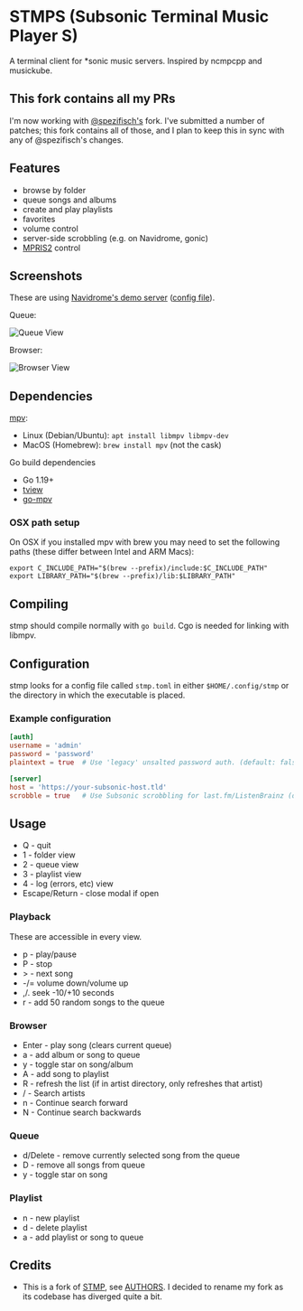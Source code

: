 # STMPS (Subsonic Terminal Music Player S)

A terminal client for *sonic music servers. Inspired by ncmpcpp and musickube.

## This fork contains all my PRs

I'm now working with [@spezifisch's](https://github.com/spezifisch/stmps) fork.
I've submitted a number of patches; this fork contains all of those, and I plan
to keep this in sync with any of @spezifisch's changes.

## Features

* browse by folder
* queue songs and albums
* create and play playlists
* favorites
* volume control
* server-side scrobbling (e.g. on Navidrome, gonic)
* [MPRIS2](https://mpris2.readthedocs.io/en/latest/) control

## Screenshots

These are using [Navidrome's demo server](https://demo.navidrome.org/) ([config file](./stmp-navidromedemo.toml)).

Queue:

![Queue View](./docs/screenshots/queue.png)

Browser:

![Browser View](./docs/screenshots/browser.png)

## Dependencies

[mpv](https://mpv.io):

* Linux (Debian/Ubuntu): `apt install libmpv libmpv-dev`
* MacOS (Homebrew): `brew install mpv` (not the cask)

Go build dependencies

* Go 1.19+
* [tview](https://github.com/rivo/tview)
* [go-mpv](https://github.com/spezifisch/go-mpv)

### OSX path setup

On OSX if you installed mpv with brew you may need to set the following paths
(these differ between Intel and ARM Macs):

```shell
export C_INCLUDE_PATH="$(brew --prefix)/include:$C_INCLUDE_PATH"
export LIBRARY_PATH="$(brew --prefix)/lib:$LIBRARY_PATH"
```

## Compiling

stmp should compile normally with `go build`. Cgo is needed for linking with libmpv.

## Configuration

stmp looks for a config file called `stmp.toml` in either `$HOME/.config/stmp`
or the directory in which the executable is placed.

### Example configuration

```toml
[auth]
username = 'admin'
password = 'password'
plaintext = true  # Use 'legacy' unsalted password auth. (default: false)

[server]
host = 'https://your-subsonic-host.tld'
scrobble = true   # Use Subsonic scrobbling for last.fm/ListenBrainz (default: false)
```

## Usage

* Q - quit
* 1 - folder view
* 2 - queue view
* 3 - playlist view
* 4 - log (errors, etc) view
* Escape/Return - close modal if open

### Playback

These are accessible in every view.

* p - play/pause
* P - stop
* &gt; - next song
* -/= volume down/volume up
* ,/. seek -10/+10 seconds
* r - add 50 random songs to the queue

### Browser

* Enter - play song (clears current queue)
* a - add album or song to queue
* y - toggle star on song/album
* A - add song to playlist
* R - refresh the list (if in artist directory, only refreshes that artist)
* / - Search artists
* n - Continue search forward
* N - Continue search backwards

### Queue

* d/Delete - remove currently selected song from the queue
* D - remove all songs from queue
* y - toggle star on song

### Playlist

* n - new playlist
* d - delete playlist
* a - add playlist or song to queue

## Credits

* This is a fork of [STMP](https://github.com/wildeyedskies/stmp), see
[AUTHORS](./AUTHORS). I decided to rename my fork as its codebase has diverged
quite a bit.
